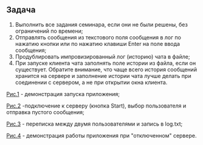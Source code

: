 ## Задача

1. Выполнить все задания семинара, если они не были решены, без ограничений по времени;
2. Отправлять сообщения из текстового поля сообщения в лог по нажатию кнопки или по нажатию клавиши Enter на поле ввода сообщения;
3. Продублировать импровизированный лог (историю) чата в файле;
4. При запуске клиента чата заполнять поле истории из файла, если он существует. Обратите внимание, что чаще всего история сообщений хранится на сервере и заполнение истории чата лучше делать при соединении с сервером, а не при открытии окна клиента.


[Рис.1](https://github.com/ForbiddenFruit1991905/Java-Development-Kit/blob/main/src/main/java/seminar_1/HW/1.JPG) - демонстрация запуска приложения;

[Рис.2](https://github.com/ForbiddenFruit1991905/Java-Development-Kit/blob/main/src/main/java/seminar_1/HW/2.JPG) -подключение к серверу (кнопка Start), выбор пользователя и отправка пустого сообщения;

[Рис.3](https://github.com/ForbiddenFruit1991905/Java-Development-Kit/blob/main/src/main/java/seminar_1/HW/3.JPG) - переписка между двумя пользователями и запись в log.txt;

[Рис.4](https://github.com/ForbiddenFruit1991905/Java-Development-Kit/blob/main/src/main/java/seminar_1/HW/4.JPG) - демонстрация работы приложения при "отключенном" сервере.